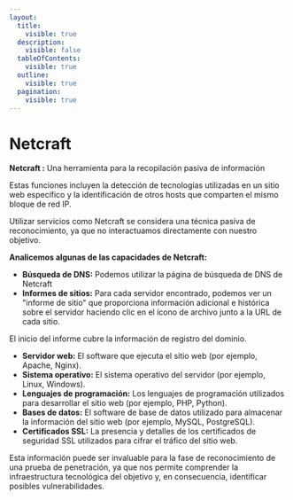 ```yaml
---
layout:
  title:
    visible: true
  description:
    visible: false
  tableOfContents:
    visible: true
  outline:
    visible: true
  pagination:
    visible: true
---
```


# Netcraft

**Netcraft :** Una herramienta para la recopilación pasiva de información

Estas funciones incluyen la detección de tecnologías utilizadas en un sitio web específico y la identificación de otros hosts que comparten el mismo bloque de red IP.

Utilizar servicios como Netcraft se considera una técnica pasiva de reconocimiento, ya que no interactuamos directamente con nuestro objetivo.

**Analicemos algunas de las capacidades de Netcraft:**

* **Búsqueda de DNS:** Podemos utilizar la página de búsqueda de DNS de Netcraft&#x20;
* **Informes de sitios:** Para cada servidor encontrado, podemos ver un "informe de sitio" que proporciona información adicional e histórica sobre el servidor haciendo clic en el ícono de archivo junto a la URL de cada sitio.

El inicio del informe cubre la información de registro del dominio.

* **Servidor web:** El software que ejecuta el sitio web (por ejemplo, Apache, Nginx).
* **Sistema operativo:** El sistema operativo del servidor (por ejemplo, Linux, Windows).
* **Lenguajes de programación:** Los lenguajes de programación utilizados para desarrollar el sitio web (por ejemplo, PHP, Python).
* **Bases de datos:** El software de base de datos utilizado para almacenar la información del sitio web (por ejemplo, MySQL, PostgreSQL).
* **Certificados SSL:** La presencia y detalles de los certificados de seguridad SSL utilizados para cifrar el tráfico del sitio web.

Esta información puede ser invaluable para la fase de reconocimiento de una prueba de penetración, ya que nos permite comprender la infraestructura tecnológica del objetivo y, en consecuencia, identificar posibles vulnerabilidades.
